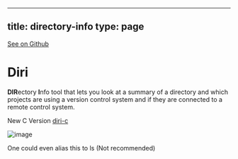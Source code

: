 
---
title: directory-info
type: page
---

[See on Github](https://github.com/jakeroggenbuck/directory-info/)

# Diri
**DIR**ectory **I**nfo tool that lets you look at a summary of a directory and which projects are using a version control system and if they are connected to a remote control system.

New C Version [diri-c](https://github.com/JakeRoggenbuck/diri-c)

![image](https://user-images.githubusercontent.com/35516367/166586249-4622450c-1911-47fc-a4df-535ae4d79366.png)

One could even alias this to ls (Not recommended)
